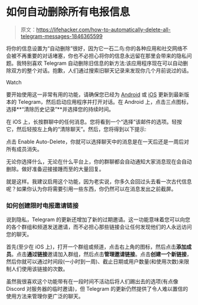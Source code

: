 # 如何自动删除所有电报信息

> 原文：<https://lifehacker.com/how-to-automatically-delete-all-telegram-messages-1846365599>

将你的信息设置为“自动删除”很好，因为它一石二鸟:你的各种应用和社交网络不会被不再重要的对话堵塞，你也不必担心将你的信息永远留在那里会带来的隐私问题。我特别喜欢 Telegram 自动删除旧信息的新方法:该应用程序现在可以自动删除双方的整个对话。抱歉，人们通过搜索旧聊天记录来发现你几个月前说过的话。

Watch

要开始使用这一非常有用的功能，请确保您已经为 [Android](https://play.google.com/store/apps/details?id=org.telegram.messenger&hl=en_US&gl=US) 或 [iOS](https://apps.apple.com/us/app/telegram-messenger/id686449807) 更新到最新版本的 Telegram，然后启动应用程序并打开对话。在 Android 上，点击三点图标，选择**“清除历史记录”**并选择您的持续时间。

在 iOS 上，长按群聊中的任何消息。您将看到一个“选择”该邮件的选项。轻按它，然后轻按左上角的“清除聊天”。然后，您将得到以下提示:

点击 Enable Auto-Delete，你就可以选择聊天中的消息是在一天后还是一周后对所有成员消失。

无论你选择什么，无论在什么平台上，你的群聊都会自动通知大家消息现在会自动删除。做好准备迎接接踵而至的大量回复。

就是这样。我建议启用这个功能，因为老实说，你多久会回过头去看一次古代信息呢？如果你认为你将需要引用一些东西，你仍然可以在消息发出之前截屏。

### 如何创建限时电报邀请链接

说到隐私，Telegram 的更新还增加了新的过期邀请。这一功能意味着您可以向您的各个群组和频道发送邀请，而不必担心那些链接会让任何发现他们的人永远访问您的聊天。

首先(至少在 iOS 上)，打开一个群组或频道，点击右上角的图标，然后点击**添加成员**。点击**通过链接**邀请加入群组，然后点击**管理邀请链接**。点击**创建一个新链接**，然后你就可以通过时间段(一小时到一周)、截止日期或用户数量(和使用次数)来限制人们使用该链接的次数。

虽然我很喜欢这个功能带有在一段时间不活动后将人们踢出去的选项(有点像 Discord 对服务器的临时邀请)，但 Telegram 的更新仍然提供了令人难以置信的使用方法来管理你更广泛的聊天。